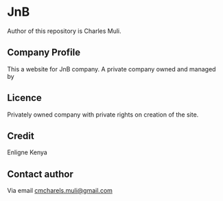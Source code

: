 # JnB

Author of this repository is Charles Muli.

## Company Profile

This a website for JnB company. A private company owned and managed by 

## Licence

Privately owned company with private rights on creation of the site.

## Credit

Enligne Kenya

## Contact author

Via email cmcharels.muli@gmail.com